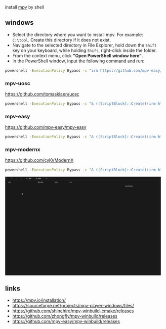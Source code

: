 
install [mpv](https://github.com/mpv-easy/mpv-winbuild/releases) by shell

## windows

- Select the directory where you want to install mpv. For example: `C:\tool`. Create this directory if it does not exist.
- Navigate to the selected directory in File Explorer, hold down the `Shift` key on your keyboard, while holding `Shift`, right-click inside the folder.
- From the context menu, click **"Open PowerShell window here"**.
- In the PowerShell window, input the following command and run:

```bash
powershell -ExecutionPolicy Bypass -c "irm https://github.com/mpv-easy/install/releases/latest/download/install.ps1 | iex"
```

### mpv-uosc

https://github.com/tomasklaen/uosc


```bash
powershell -ExecutionPolicy Bypass -c "& ([ScriptBlock]::Create((irm https://github.com/mpv-easy/install/releases/latest/download/install.ps1))) mpv-uosc"
```


### mpv-easy

https://github.com/mpv-easy/mpv-easy


```bash
powershell -ExecutionPolicy Bypass -c "& ([ScriptBlock]::Create((irm https://github.com/mpv-easy/install/releases/latest/download/install.ps1))) mpv-easy"
```


### mpv-modernx

https://github.com/cyl0/ModernX


```bash
powershell -ExecutionPolicy Bypass -c "& ([ScriptBlock]::Create((irm https://github.com/mpv-easy/install/releases/latest/download/install.ps1))) mpv-modernx"
```

<div style="display: flex;">
  <img src="./assets/install.gif" alt="install"/>
</div>

## links
- https://mpv.io/installation/
- https://sourceforge.net/projects/mpv-player-windows/files/
- https://github.com/shinchiro/mpv-winbuild-cmake/releases
- https://github.com/zhongfly/mpv-winbuild/releases
- https://github.com/mpv-easy/mpv-winbuild/releases